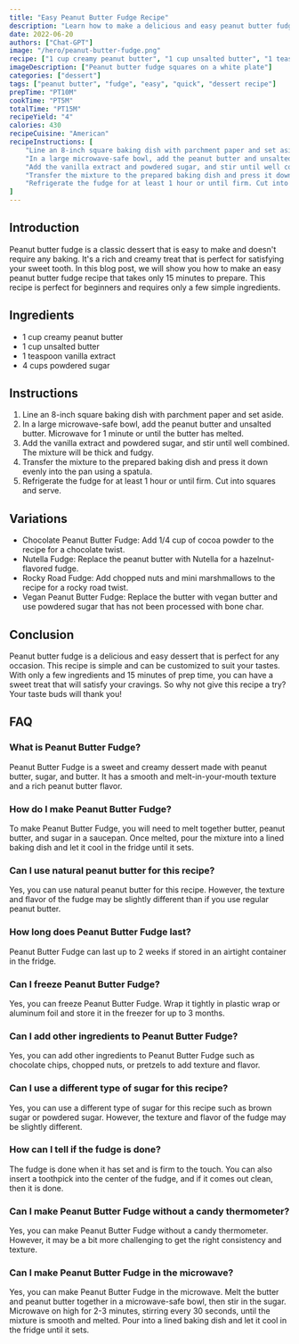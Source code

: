 ```yaml
---
title: "Easy Peanut Butter Fudge Recipe"
description: "Learn how to make a delicious and easy peanut butter fudge that will satisfy your sweet tooth! This recipe is perfect for beginners and takes only 15 minutes to prepare."
date: 2022-06-20
authors: ["Chat-GPT"]
image: "/hero/peanut-butter-fudge.png"
recipe: ["1 cup creamy peanut butter", "1 cup unsalted butter", "1 teaspoon vanilla extract", "4 cups powdered sugar"]
imageDescription: ["Peanut butter fudge squares on a white plate"]
categories: ["dessert"]
tags: ["peanut butter", "fudge", "easy", "quick", "dessert recipe"]
prepTime: "PT10M"
cookTime: "PT5M"
totalTime: "PT15M"
recipeYield: "4"
calories: 430
recipeCuisine: "American"
recipeInstructions: [
    "Line an 8-inch square baking dish with parchment paper and set aside.",
    "In a large microwave-safe bowl, add the peanut butter and unsalted butter. Microwave for 1 minute or until the butter has melted.",
    "Add the vanilla extract and powdered sugar, and stir until well combined. The mixture will be thick and fudgy.",
    "Transfer the mixture to the prepared baking dish and press it down evenly into the pan using a spatula.",
    "Refrigerate the fudge for at least 1 hour or until firm. Cut into squares and serve."
]
---
```


## Introduction
Peanut butter fudge is a classic dessert that is easy to make and doesn't require any baking. It's a rich and creamy treat that is perfect for satisfying your sweet tooth. In this blog post, we will show you how to make an easy peanut butter fudge recipe that takes only 15 minutes to prepare. This recipe is perfect for beginners and requires only a few simple ingredients.

## Ingredients
- 1 cup creamy peanut butter
- 1 cup unsalted butter
- 1 teaspoon vanilla extract
- 4 cups powdered sugar

## Instructions
1. Line an 8-inch square baking dish with parchment paper and set aside.
2. In a large microwave-safe bowl, add the peanut butter and unsalted butter. Microwave for 1 minute or until the butter has melted.
3. Add the vanilla extract and powdered sugar, and stir until well combined. The mixture will be thick and fudgy.
4. Transfer the mixture to the prepared baking dish and press it down evenly into the pan using a spatula.
5. Refrigerate the fudge for at least 1 hour or until firm. Cut into squares and serve.

## Variations
- Chocolate Peanut Butter Fudge: Add 1/4 cup of cocoa powder to the recipe for a chocolate twist.
- Nutella Fudge: Replace the peanut butter with Nutella for a hazelnut-flavored fudge.
- Rocky Road Fudge: Add chopped nuts and mini marshmallows to the recipe for a rocky road twist.
- Vegan Peanut Butter Fudge: Replace the butter with vegan butter and use powdered sugar that has not been processed with bone char.

## Conclusion
Peanut butter fudge is a delicious and easy dessert that is perfect for any occasion. This recipe is simple and can be customized to suit your tastes. With only a few ingredients and 15 minutes of prep time, you can have a sweet treat that will satisfy your cravings. So why not give this recipe a try? Your taste buds will thank you!

## FAQ

### What is Peanut Butter Fudge?

Peanut Butter Fudge is a sweet and creamy dessert made with peanut butter, sugar, and butter. It has a smooth and melt-in-your-mouth texture and a rich peanut butter flavor.

### How do I make Peanut Butter Fudge?

To make Peanut Butter Fudge, you will need to melt together butter, peanut butter, and sugar in a saucepan. Once melted, pour the mixture into a lined baking dish and let it cool in the fridge until it sets.

### Can I use natural peanut butter for this recipe?

Yes, you can use natural peanut butter for this recipe. However, the texture and flavor of the fudge may be slightly different than if you use regular peanut butter.

### How long does Peanut Butter Fudge last?

Peanut Butter Fudge can last up to 2 weeks if stored in an airtight container in the fridge.

### Can I freeze Peanut Butter Fudge?

Yes, you can freeze Peanut Butter Fudge. Wrap it tightly in plastic wrap or aluminum foil and store it in the freezer for up to 3 months.

### Can I add other ingredients to Peanut Butter Fudge?

Yes, you can add other ingredients to Peanut Butter Fudge such as chocolate chips, chopped nuts, or pretzels to add texture and flavor.

### Can I use a different type of sugar for this recipe?

Yes, you can use a different type of sugar for this recipe such as brown sugar or powdered sugar. However, the texture and flavor of the fudge may be slightly different.

### How can I tell if the fudge is done?

The fudge is done when it has set and is firm to the touch. You can also insert a toothpick into the center of the fudge, and if it comes out clean, then it is done.

### Can I make Peanut Butter Fudge without a candy thermometer?

Yes, you can make Peanut Butter Fudge without a candy thermometer. However, it may be a bit more challenging to get the right consistency and texture.

### Can I make Peanut Butter Fudge in the microwave?

Yes, you can make Peanut Butter Fudge in the microwave. Melt the butter and peanut butter together in a microwave-safe bowl, then stir in the sugar. Microwave on high for 2-3 minutes, stirring every 30 seconds, until the mixture is smooth and melted. Pour into a lined baking dish and let it cool in the fridge until it sets.